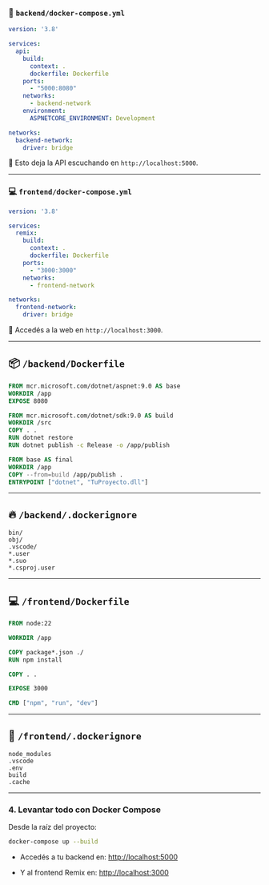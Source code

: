 
### 🐳 `backend/docker-compose.yml`

```yaml
version: '3.8'

services:
  api:
    build:
      context: .
      dockerfile: Dockerfile
    ports:
      - "5000:8080"
    networks:
      - backend-network
    environment:
      ASPNETCORE_ENVIRONMENT: Development

networks:
  backend-network:
    driver: bridge
```

📍 Esto deja la API escuchando en `http://localhost:5000`.

---

### 💻 `frontend/docker-compose.yml`


```yaml
version: '3.8'

services:
  remix:
    build:
      context: .
      dockerfile: Dockerfile
    ports:
      - "3000:3000"
    networks:
      - frontend-network

networks:
  frontend-network:
    driver: bridge
```

📍 Accedés a la web en `http://localhost:3000`.

---

## 📦 `/backend/Dockerfile`

```dockerfile
FROM mcr.microsoft.com/dotnet/aspnet:9.0 AS base
WORKDIR /app
EXPOSE 8080

FROM mcr.microsoft.com/dotnet/sdk:9.0 AS build
WORKDIR /src
COPY . .
RUN dotnet restore
RUN dotnet publish -c Release -o /app/publish

FROM base AS final
WORKDIR /app
COPY --from=build /app/publish .
ENTRYPOINT ["dotnet", "TuProyecto.dll"]
```

---

## 🔥 `/backend/.dockerignore`

```
bin/
obj/
.vscode/
*.user
*.suo
*.csproj.user
```

---

## 💻 `/frontend/Dockerfile`

```dockerfile
FROM node:22

WORKDIR /app

COPY package*.json ./
RUN npm install

COPY . .

EXPOSE 3000

CMD ["npm", "run", "dev"]
```

---

## 🚫 `/frontend/.dockerignore`

```
node_modules
.vscode
.env
build
.cache
```


---

### 4. Levantar todo con Docker Compose

Desde la raíz del proyecto:

```bash
docker-compose up --build
```

- Accedés a tu backend en: [http://localhost:5000](http://localhost:5000/)
    
- Y al frontend Remix en: [http://localhost:3000](http://localhost:3000/)